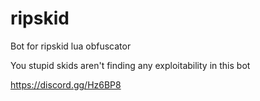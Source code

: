 # ripskid
Bot for ripskid lua obfuscator

You stupid skids aren't finding any exploitability in this bot

https://discord.gg/Hz6BP8